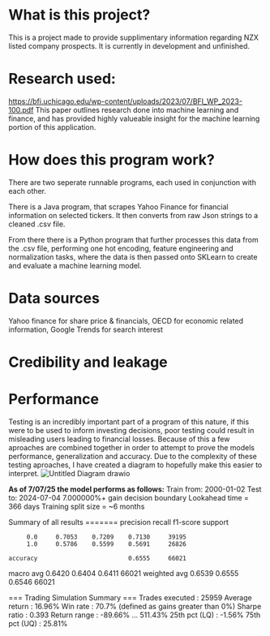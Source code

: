 # What is this project?
This is a project made to provide supplimentary information regarding NZX listed company prospects.
It is currently in development and unfinished.

# Research used:
https://bfi.uchicago.edu/wp-content/uploads/2023/07/BFI_WP_2023-100.pdf
This paper outlines research done into machine learning and finance, and has provided highly valueable insight for the machine learning portion of this application.

# How does this program work?
There are two seperate runnable programs, each used in conjunction with each other.

There is a Java program, that scrapes Yahoo Finance for financial information on selected tickers. It then converts from raw Json strings to a cleaned .csv file.

From there there is a Python program that further processes this data from the .csv file, performing one hot encoding, feature engineering and normalization tasks, where the data is then passed onto SKLearn to create and evaluate a machine learning model. 

# Data sources
Yahoo finance for share price & financials,
OECD for economic related information,
Google Trends for search interest

# Credibility and leakage

# Performance
Testing is an incredibly important part of a program of this nature, if this were to be used to inform investing decisions, poor testing could result in misleading users leading to financial losses. Because of this a few aproaches are combined together in order to attempt to prove the models performance, generalization and accuracy. Due to the complexity of these testing aproaches, I have created a diagram to hopefully make this easier to interpret. 
![Untitled Diagram drawio](https://github.com/user-attachments/assets/36d9e3b4-a1a8-40fb-8f10-eac11a446642)

**As of 7/07/25 the model performs as follows:**
Train from: 2000-01-02
Test to: 2024-07-04
7.000000%+ gain decision boundary
Lookahead time = 366 days
Training split size = ~6 months

Summary of all results =======
              precision    recall  f1-score   support

         0.0     0.7053    0.7209    0.7130     39195
         1.0     0.5786    0.5599    0.5691     26826

    accuracy                         0.6555     66021
   macro avg     0.6420    0.6404    0.6411     66021
weighted avg     0.6539    0.6555    0.6546     66021

=== Trading Simulation Summary ===
Trades executed  : 25959
Average return   : 16.96%
Win rate         : 70.7% (defined as gains greater than 0%)
Sharpe ratio     : 0.393
Return range     : -89.66% … 511.43%
  25th pct (LQ)  : -1.56%
  75th pct (UQ)  : 25.81%



